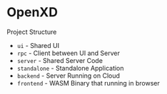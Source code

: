 # OpenXD

Project Structure

- `ui` - Shared UI
- `rpc` - Client between UI and Server
- `server` - Shared Server Code
- `standalone` - Standalone Application
- `backend` - Server Running on Cloud
- `frontend` - WASM Binary that running in browser
